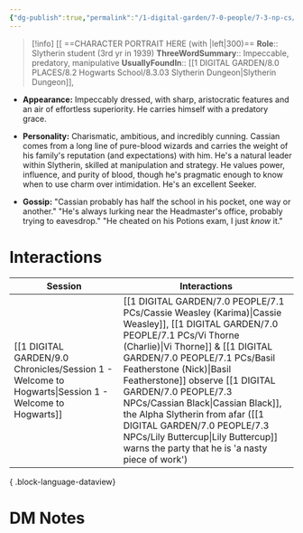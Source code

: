 ```yaml
---
{"dg-publish":true,"permalink":"/1-digital-garden/7-0-people/7-3-np-cs/cassian-black/","tags":["#person","hogwarts","student","slytherin","slug-club","yr3"]}
---
```


>[!info] 
>[[ ==CHARACTER PORTRAIT HERE (with |left|300)==
>**Role**:: Slytherin student (3rd yr in 1939)
>**ThreeWordSummary**:: Impeccable, predatory, manipulative
>**UsuallyFoundIn**:: [[1 DIGITAL GARDEN/8.0 PLACES/8.2 Hogwarts School/8.3.03 Slytherin Dungeon\|Slytherin Dungeon]], 

- **Appearance:** Impeccably dressed, with sharp, aristocratic features and an air of effortless superiority. He carries himself with a predatory grace.
    
- **Personality:** Charismatic, ambitious, and incredibly cunning. Cassian comes from a long line of pure-blood wizards and carries the weight of his family's reputation (and expectations) with him. He's a natural leader within Slytherin, skilled at manipulation and strategy. He values power, influence, and purity of blood, though he's pragmatic enough to know when to use charm over intimidation. He's an excellent Seeker.
    
- **Gossip:** "Cassian probably has half the school in his pocket, one way or another." "He's always lurking near the Headmaster's office, probably trying to eavesdrop." "He cheated on his Potions exam, I just _know_ it."


# Interactions

| Session                                                                                                 | Interactions                                                                                                                                                                                                                                                         |
| ------------------------------------------------------------------------------------------------------- | -------------------------------------------------------------------------------------------------------------------------------------------------------------------------------------------------------------------------------------------------------------------- |
| [[1 DIGITAL GARDEN/9.0 Chronicles/Session 1 - Welcome to Hogwarts\|Session 1 - Welcome to Hogwarts]] | [[1 DIGITAL GARDEN/7.0 PEOPLE/7.1 PCs/Cassie Weasley (Karima)\|Cassie Weasley]], [[1 DIGITAL GARDEN/7.0 PEOPLE/7.1 PCs/Vi Thorne (Charlie)\|Vi Thorne]] & [[1 DIGITAL GARDEN/7.0 PEOPLE/7.1 PCs/Basil Featherstone (Nick)\|Basil Featherstone]] observe [[1 DIGITAL GARDEN/7.0 PEOPLE/7.3 NPCs/Cassian Black\|Cassian Black]], the Alpha Slytherin from afar ([[1 DIGITAL GARDEN/7.0 PEOPLE/7.3 NPCs/Lily Buttercup\|Lily Buttercup]] warns the party that he is 'a nasty piece of work') |

{ .block-language-dataview}

# DM Notes


